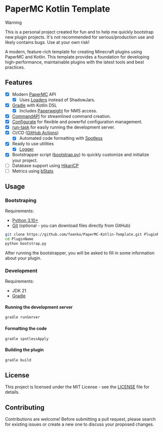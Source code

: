 # PaperMC Kotlin Template

> [!WARNING]
> This is a personal project created for fun and to help me quickly bootstrap new plugin projects. It's not recommended for serious/production use and likely contains bugs. Use at your own risk!

A modern, feature-rich template for creating Minecraft plugins using PaperMC and Kotlin. This template provides a foundation for developing high-performance, maintainable plugins with the latest tools and best practices.

## Features

- [x] Modern [PaperMC](https://github.com/PaperMC/Paper) API
    - [x] Uses [Loaders](https://docs.papermc.io/paper/dev/getting-started/paper-plugins#loaders) instead of ShadowJars.
- [x] [Gradle](https://github.com/gradle/gradle) with Kotlin DSL
    - [x] Includes [Paperweight](https://github.com/PaperMC/paperweight) for NMS access.
- [x] [CommandAPI](https://github.com/CommandAPI/CommandAPI) for streamlined command creation.
- [x] [Configurate](https://github.com/SpongePowered/Configurate/) for flexible and powerful configuration management.
- [x] [run-task](https://github.com/jpenilla/run-task) for easily running the development server.
- [x] CI/CD ([GitHub Actions](https://github.com/features/actions))
    - [x] Automated code formatting with [Spotless](.github/workflows/spotless.yml)
- [x] Ready to use utilities
    - [x] [Logger](./src/main/kotlin/Logger.kt)
- [x] Bootstrapper script ([bootstrap.py](./bootstrap.py)) to quickly customize and initialize your project.
- [ ] Database support using [HikariCP](https://github.com/brettwooldridge/HikariCP)
- [ ] Metrics using [bStats](https://github.com/Bastian/bStats)

## Usage

### Bootstraping

Requirements:

- [Python 3.10+](https://www.python.org/downloads/)
- [Git](https://git-scm.com/downloads) (optional - you can download files directly from GitHub)

```bash
git clone https://github.com/feenko/PaperMC-Kotlin-Template.git PluginName
cd PluginName
python bootstrap.py
```

After running the bootstrapper, you will be asked to fill in some information about your plugin.

### Development

Requirements:

- JDK 21
- [Gradle](https://gradle.org/releases/)

#### Running the development server

```bash
gradle runServer
```

#### Formatting the code

```bash
gradle spotlessApply
```

#### Building the plugin

```bash
gradle build
```

## License

This project is licensed under the MIT License - see the [LICENSE](LICENSE) file for details.

## Contributing

Contributions are welcome! Before submitting a pull request, please search for existing issues or create a new one to discuss your proposed changes.
